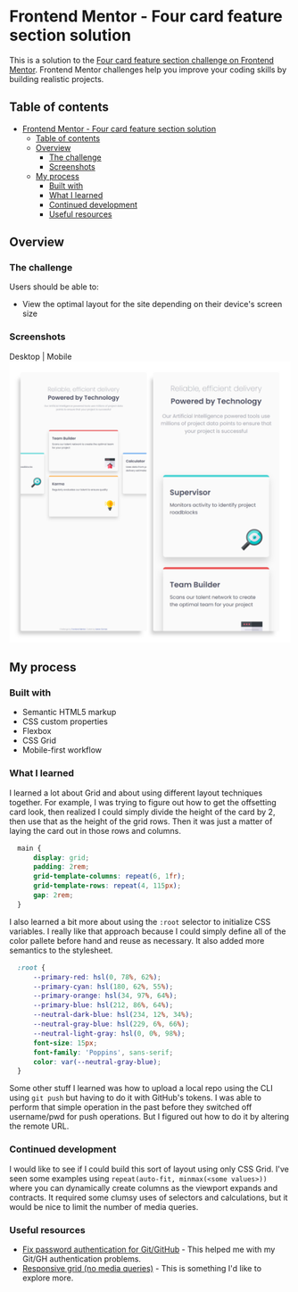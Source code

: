 # Frontend Mentor - Four card feature section solution

This is a solution to the [Four card feature section challenge on Frontend Mentor](https://www.frontendmentor.io/challenges/four-card-feature-section-weK1eFYK). Frontend Mentor challenges help you improve your coding skills by building realistic projects. 

## Table of contents

- [Frontend Mentor - Four card feature section solution](#frontend-mentor---four-card-feature-section-solution)
  - [Table of contents](#table-of-contents)
  - [Overview](#overview)
    - [The challenge](#the-challenge)
    - [Screenshots](#screenshots)
  - [My process](#my-process)
    - [Built with](#built-with)
    - [What I learned](#what-i-learned)
    - [Continued development](#continued-development)
    - [Useful resources](#useful-resources)

## Overview

### The challenge

Users should be able to:

- View the optimal layout for the site depending on their device's screen size

### Screenshots

Desktop | Mobile
![Design preview for the desktop and mobile layouts](./screenshot-desktop-mobile-sidebyside.jpg)

## My process

### Built with

- Semantic HTML5 markup
- CSS custom properties
- Flexbox
- CSS Grid
- Mobile-first workflow

### What I learned

I learned a lot about Grid and about using different layout techniques together.
For example, I was trying to figure out how to get the offsetting card look, 
then realized I could simply divide the height of the card by 2, then use that
as the height of the grid rows. Then it was just a matter of laying the card
out in those rows and columns.

```css
  main {
      display: grid;
      padding: 2rem;
      grid-template-columns: repeat(6, 1fr);
      grid-template-rows: repeat(4, 115px);
      gap: 2rem;
  }
```

I also learned a bit more about using the `:root` selector to initialize CSS
variables. I really like that approach because I could simply define all of the
color pallete before hand and reuse as necessary. It also added more semantics
to the stylesheet. 

```css
  :root {
      --primary-red: hsl(0, 78%, 62%);
      --primary-cyan: hsl(180, 62%, 55%);
      --primary-orange: hsl(34, 97%, 64%);
      --primary-blue: hsl(212, 86%, 64%);
      --neutral-dark-blue: hsl(234, 12%, 34%);
      --neutral-gray-blue: hsl(229, 6%, 66%);
      --neutral-light-gray: hsl(0, 0%, 98%);
      font-size: 15px;
      font-family: 'Poppins', sans-serif;
      color: var(--neutral-gray-blue);
  }
```
Some other stuff I learned was how to upload a local repo using the CLI using
`git push` but having to do it with GitHub's tokens. I was able to perform
that simple operation in the past before they switched off username/pwd for
push operations. But I figured out how to do it by altering the remote URL.

### Continued development

I would like to see if I could build this sort of layout using only CSS Grid. I've
seen some examples using `repeat(auto-fit, minmax(<some values>))` where you can
dynamically create columns as the viewport expands and contracts. It required some
clumsy uses of selectors and calculations, but it would be nice to limit the 
number of media queries.

### Useful resources

- [Fix password authentication for Git/GitHub](https://levelup.gitconnected.com/fix-password-authentication-github-3395e579ce74) - This helped me with my Git/GH
authentication problems.
- [Responsive grid (no media queries)](https://css-tricks.com/responsive-grid-magazine-layout-in-just-20-lines-of-css/) - This is something I'd
like to explore more.
